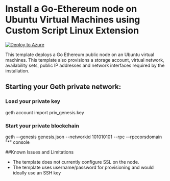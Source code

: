 # Install a Go-Ethereum node on Ubuntu Virtual Machines using Custom Script Linux Extension

[![Deploy to Azure](http://azuredeploy.net/deploybutton.png)](https://azuredeploy.net/)

This template deploys a Go Ethereum public node on an Ubuntu virtual machines. This template also provisions a storage account, virtual network, availability sets, public IP addresses and network interfaces required by the installation.

## Starting your Geth private network:

### Load your private key
geth account import priv_genesis.key

### Start your private blockchain
geth --genesis genesis.json --networkid 101010101  --rpc --rpccorsdomain "*" console

##Known Issues and Limitations
- The template does not currently configure SSL on the node.
- The template uses username/password for provisioning and would ideally use an SSH key
